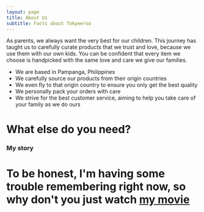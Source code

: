 ```yaml
---
layout: page
title: About Us
subtitle: Facts about Tokpeeroo
---
```


As parents, we always want the very best for our children. This journey has taught us to carefully curate products that we trust and love, because we use them with our own kids. You can be confident that every item we choose is handpicked with the same love and care we give our families.
- We are based in Pampanga, Philippines
- We carefully source our products from their origin countries
- We even fly to that origin country to ensure you only get the best quality
- We personally pack your orders with care
- We strive for the best customer service, aiming to help you take care of your family as we do ours

# What else do you need?

### My story

# To be honest, I'm having some trouble remembering right now, so why don't you just watch [my movie](https://en.wikipedia.org/wiki/The_Princess_Bride_%28film%29)

